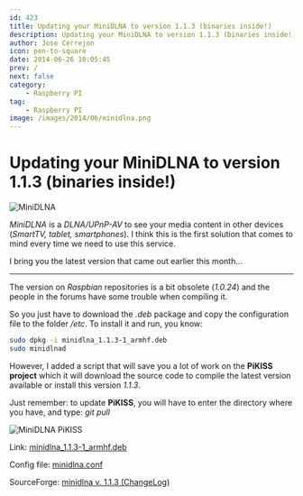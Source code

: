 ```yaml
---
id: 423
title: Updating your MiniDLNA to version 1.1.3 (binaries inside!)
description: Updating your MiniDLNA to version 1.1.3 (binaries inside!)
author: Jose Cerrejon
icon: pen-to-square
date: 2014-06-26 10:05:45
prev: /
next: false
category:
    - Raspberry PI
tag:
    - Raspberry PI
image: /images/2014/06/minidlna.png
---
```


# Updating your MiniDLNA to version 1.1.3 (binaries inside!)

![MiniDLNA](/images/2014/06/minidlna.png)

_MiniDLNA_ is a _DLNA/UPnP-AV_ to see your media content in other devices (_SmartTV, tablet, smartphones_). I think this is the first solution that comes to mind every time we need to use this service.

I bring you the latest version that came out earlier this month...

---

The version on _Raspbian_ repositories is a bit obsolete (_1.0.24_) and the people in the forums have some trouble when compiling it.

So you just have to download the _.deb_ package and copy the configuration file to the folder _/etc_. To install it and run, you know:

```bash
sudo dpkg -i minidlna_1.1.3-1_armhf.deb
sudo minidlnad
```

However, I added a script that will save you a lot of work on the **PiKISS project** which it will download the source code to compile the latest version available or install this version _1.1.3_.

Just remember: to update **PiKISS**, you will have to enter the directory where you have, and type: _git pull_

![MiniDLNA PiKISS](/images/2014/06/minidlna_pikiss.png)

Link: [minidlna_1.1.3-1_armhf.deb](/res/minidlna_1.1.3-1_armhf.deb)

Config file: [minidlna.conf](/res/minidlna.conf)

SourceForge: [minidlna v. 1.1.3 (ChangeLog)](https://sourceforge.net/projects/minidlna/files/minidlna/1.1.3/)
